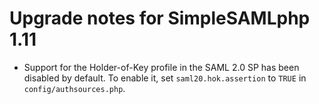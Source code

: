 # Upgrade notes for SimpleSAMLphp 1.11

* Support for the Holder-of-Key profile in the SAML 2.0 SP has been disabled by default.
  To enable it, set `saml20.hok.assertion` to `TRUE` in `config/authsources.php`.
